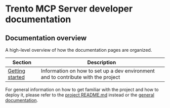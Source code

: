 <!--
  ~ Copyright 2025 SUSE LLC
  ~ SPDX-License-Identifier: Apache-2.0
-->

# Trento MCP Server developer documentation

## Documentation overview

A high-level overview of how the documentation pages are organized.

| Section                               | Description                                                                       |
| ------------------------------------- | --------------------------------------------------------------------------------- |
| [Getting started](getting-started.md) | Information on how to set up a dev environment and to contribute with the project |

For general information on how to get familiar with the project and how to deploy it, please refer to the [project README.md](/README.md) instead or the [general documentation](../README.md).
